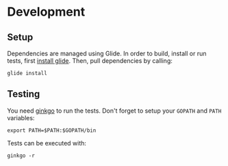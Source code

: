 # Development

## Setup

Dependencies are managed using Glide. 
In order to build, install or run tests, first [install glide](https://github.com/Masterminds/glide).
Then, pull dependencies by calling:

```
glide install
```

## Testing

You need [ginkgo](http://onsi.github.io/ginkgo/) to run the tests. 
Don't forget to setup your `GOPATH` and `PATH` variables:

```
export PATH=$PATH:$GOPATH/bin
```

Tests can be executed with:

```
ginkgo -r
```
